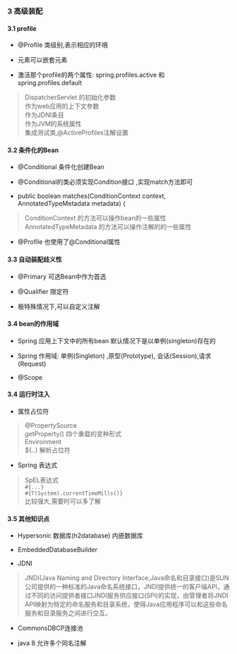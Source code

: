 ### 3 高级装配

#### 3.1 profile

* @Profile 类级别,表示相应的环境

* <beans> 元素可以嵌套元素<beans>

* 激活那个profile的两个属性: spring.profiles.active 和 spring.profiles.default
> DispatcherServlet 的初始化参数    
> 作为web应用的上下文参数    
> 作为JDNI条目    
> 作为JVM的系统属性    
> 集成测试类,@ActiveProfiles注解设置    

#### 3.2 条件化的Bean

* @Conditional 条件化创建Bean

* @Conditional的类必须实现Condition接口 ,实现match方法即可

* public boolean matches(ConditionContext context, AnnotatedTypeMetadata metadata) {
> ConditionContext 的方法可以操作bean的一些属性    
> AnnotatedTypeMetadata 的方法可以操作注解的的一些属性    

* @Profile 也使用了@Conditional属性

#### 3.3 自动装配歧义性

* @Primary 可选Bean中作为首选

* @Qualifier 限定符

* 极特殊情况下,可以自定义注解

#### 3.4 bean的作用域

* Spring 应用上下文中的所有bean 默认情况下是以单例(singleton)存在的

* Spring 作用域: 单例(Singleton) ,原型(Prototype), 会话(Session),请求(Request)

* @Scope

#### 3.4 运行时注入

* 属性占位符    
> @PropertySource    
> getProperty() 四个重载的变种形式    
> Environment    
> ${..} 解析占位符    


* Spring 表达式
> SpEL表达式    
> `#{...}`    
> `#{T(System).currentTimeMills()}`    
> 比较强大,需要时可以多了解    

#### 3.5 其他知识点

* Hypersonic 数据库(h2database) 内嵌数据库

* EmbeddedDatabaseBuilder

* JDNI
>JNDI(Java Naming and Directory Interface,Java命名和目录接口)是SUN公司提供的一种标准的Java命名系统接口，JNDI提供统一的客户端API，通过不同的访问提供者接口JNDI服务供应接口(SPI)的实现，由管理者将JNDI API映射为特定的命名服务和目录系统，使得Java应用程序可以和这些命名服务和目录服务之间进行交互。

* CommonsDBCP连接池

* java 8 允许多个同名注解
